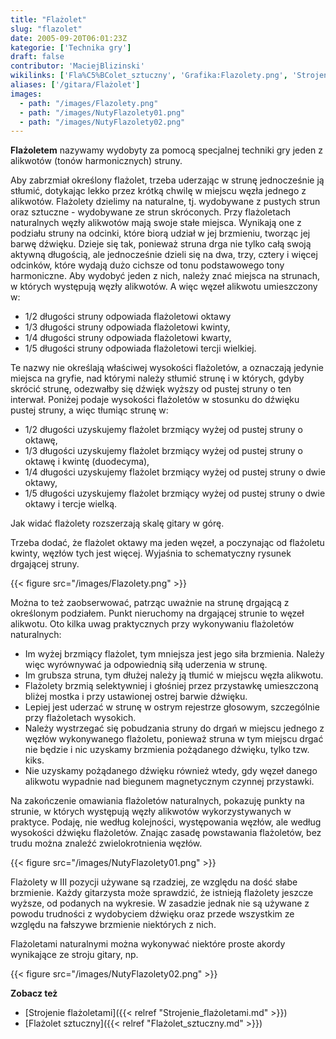 ```yaml
---
title: "Flażolet"
slug: "flazolet"
date: 2005-09-20T06:01:23Z
kategorie: ['Technika gry']
draft: false
contributor: 'MaciejBlizinski'
wikilinks: ['Fla%C5%BColet_sztuczny', 'Grafika:Flazolety.png', 'Strojenie_fla%C5%BColetami', 'grafika:NutyFlazolety01.png', 'grafika:NutyFlazolety02.png']
aliases: ['/gitara/Flażolet']
images:
  - path: "/images/Flazolety.png"
  - path: "/images/NutyFlazolety01.png"
  - path: "/images/NutyFlazolety02.png"
---
```

**Flażoletem** nazywamy wydobyty za pomocą specjalnej techniki gry jeden
z alikwotów (tonów harmonicznych) struny.

Aby zabrzmiał określony flażolet, trzeba uderzając w strunę jednocześnie
ją stłumić, dotykając lekko przez krótką chwilę w miejscu węzła jednego
z alikwotów. Flażolety dzielimy na naturalne, tj. wydobywane z pustych
strun oraz sztuczne - wydobywane ze strun skróconych. Przy flażoletach
naturalnych węzły alikwotów mają swoje stałe miejsca. Wynikają one z
podziału struny na odcinki, które biorą udział w jej brzmieniu, tworząc
jej barwę dźwięku. Dzieje się tak, ponieważ struna drga nie tylko całą
swoją aktywną długością, ale jednocześnie dzieli się na dwa, trzy,
cztery i więcej odcinków, które wydają dużo cichsze od tonu podstawowego
tony harmoniczne. Aby wydobyć jeden z nich, należy znać miejsca na
strunach, w których występują węzły alikwotów. A więc węzeł alikwotu
umieszczony w:

  - 1/2 długości struny odpowiada flażoletowi oktawy
  - 1/3 długości struny odpowiada flażoletowi kwinty,
  - 1/4 długości struny odpowiada flażoletowi kwarty,
  - 1/5 długości struny odpowiada flażoletowi tercji wielkiej.

Te nazwy nie określają właściwej wysokości flażoletów, a oznaczają
jedynie miejsca na gryfie, nad którymi należy stłumić strunę i w
których, gdyby skrócić strunę, odezwałby się dźwięk wyższy od pustej
struny o ten interwał. Poniżej podaje wysokości flażoletów w stosunku do
dźwięku pustej struny, a więc tłumiąc strunę w:

  - 1/2 długości uzyskujemy flażolet brzmiący wyżej od pustej struny o
    oktawę,
  - 1/3 długości uzyskujemy flażolet brzmiący wyżej od pustej struny o
    oktawę i kwintę (duodecyma),
  - 1/4 długości uzyskujemy flażolet brzmiący wyżej od pustej struny o
    dwie oktawy,
  - 1/5 długości uzyskujemy flażolet brzmiący wyżej od pustej struny o
    dwie oktawy i tercje wielką.

Jak widać flażolety rozszerzają skalę gitary w górę.

Trzeba dodać, że flażolet oktawy ma jeden węzeł, a poczynając od
flaźoletu kwinty, węzłów tych jest więcej. Wyjaśnia to schematyczny
rysunek drgającej struny.

{{< figure src="/images/Flazolety.png" >}}

Można to też zaobserwować, patrząc uważnie na strunę drgającą z
określonym podziałem. Punkt nieruchomy na drgającej strunie to węzeł
alikwotu. Oto kilka uwag praktycznych przy wykonywaniu flażoletów
naturalnych:

  - Im wyżej brzmiący flażolet, tym mniejsza jest jego siła brzmienia.
    Należy więc wyrównywać ja odpowiednią siłą uderzenia w strunę.
  - Im grubsza struna, tym dłużej należy ją tłumić w miejscu węzła
    alikwotu.
  - Flażolety brzmią selektywniej i głośniej przez przystawkę
    umieszczoną bliżej mostka i przy ustawionej ostrej barwie dźwięku.
  - Lepiej jest uderzać w strunę w ostrym rejestrze głosowym,
    szczególnie przy flażoletach wysokich.
  - Należy wystrzegać się pobudzania struny do drgań w miejscu jednego z
    węzłów wykonywanego flażoletu, ponieważ struna w tym miejscu drgać
    nie będzie i nic uzyskamy brzmienia pożądanego dźwięku, tylko tzw.
    kiks.
  - Nie uzyskamy pożądanego dźwięku również wtedy, gdy węzeł danego
    alikwotu wypadnie nad biegunem magnetycznym czynnej przystawki.

Na zakończenie omawiania flażoletów naturalnych, pokazuję punkty na
strunie, w których występują węzły alikwotów wykorzystywanych w
praktyce. Podaję, nie według kolejności, występowania węzłów, ale według
wysokości dźwięku flażoletów. Znając zasadę powstawania flażoletów, bez
trudu można znaleźć zwielokrotnienia węzłów.

{{< figure src="/images/NutyFlazolety01.png" >}}

Flażolety w III pozycji używane są rzadziej, ze względu na dość słabe
brzmienie. Każdy gitarzysta może sprawdzić, że istnieją flażolety
jeszcze wyższe, od podanych na wykresie. W zasadzie jednak nie są
używane z powodu trudności z wydobyciem dźwięku oraz przede wszystkim
ze względu na fałszywe brzmienie niektórych z nich.

Flażoletami naturalnymi można wykonywać niektóre proste akordy
wynikające ze stroju gitary, np.

{{< figure src="/images/NutyFlazolety02.png" >}}

**Zobacz też**

  - [Strojenie flażoletami]({{< relref "Strojenie_flażoletami.md" >}})
  - [Flażolet sztuczny]({{< relref "Flażolet_sztuczny.md" >}})

